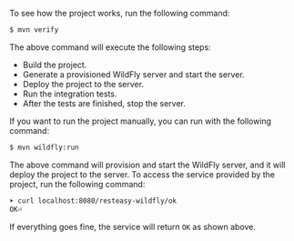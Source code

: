 To see how the project works, run the following command:

```bash
$ mvn verify
```

The above command will execute the following steps:

- Build the project.
- Generate a provisioned WildFly server and start the server.
- Deploy the project to the server.
- Run the integration tests.
- After the tests are finished, stop the server.

If you want to run the project manually, you can run with the following command:

```bash
$ mvn wildfly:run
```

The above command will provision and start the WildFly server, and it will deploy the project to the server. To access the service provided by the project, run the following command:

```bash
➤ curl localhost:8080/resteasy-wildfly/ok
OK⏎  
```

If everything goes fine, the service will return `OK` as shown above.


